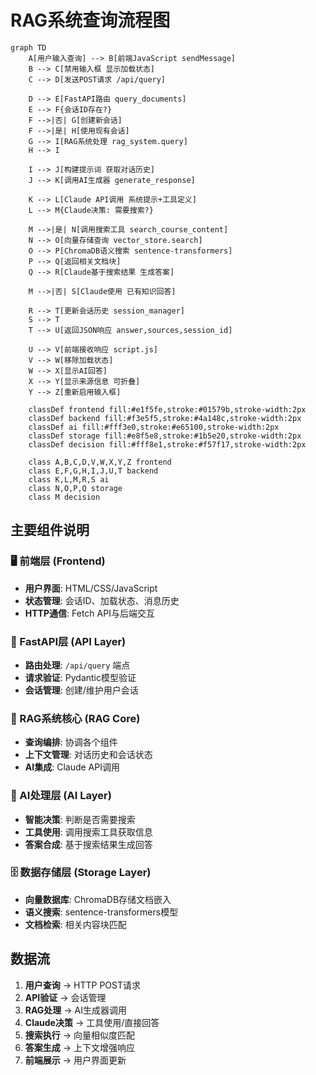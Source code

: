 # RAG系统查询流程图

```mermaid
graph TD
    A[用户输入查询] --> B[前端JavaScript sendMessage]
    B --> C[禁用输入框 显示加载状态]
    C --> D[发送POST请求 /api/query]
    
    D --> E[FastAPI路由 query_documents]
    E --> F{会话ID存在?}
    F -->|否| G[创建新会话]
    F -->|是| H[使用现有会话]
    G --> I[RAG系统处理 rag_system.query]
    H --> I
    
    I --> J[构建提示词 获取对话历史]
    J --> K[调用AI生成器 generate_response]
    
    K --> L[Claude API调用 系统提示+工具定义]
    L --> M{Claude决策: 需要搜索?}
    
    M -->|是| N[调用搜索工具 search_course_content]
    N --> O[向量存储查询 vector_store.search]
    O --> P[ChromaDB语义搜索 sentence-transformers]
    P --> Q[返回相关文档块]
    Q --> R[Claude基于搜索结果 生成答案]
    
    M -->|否| S[Claude使用 已有知识回答]
    
    R --> T[更新会话历史 session_manager]
    S --> T
    T --> U[返回JSON响应 answer,sources,session_id]
    
    U --> V[前端接收响应 script.js]
    V --> W[移除加载状态]
    W --> X[显示AI回答]
    X --> Y[显示来源信息 可折叠]
    Y --> Z[重新启用输入框]
    
    classDef frontend fill:#e1f5fe,stroke:#01579b,stroke-width:2px
    classDef backend fill:#f3e5f5,stroke:#4a148c,stroke-width:2px
    classDef ai fill:#fff3e0,stroke:#e65100,stroke-width:2px
    classDef storage fill:#e8f5e8,stroke:#1b5e20,stroke-width:2px
    classDef decision fill:#fff8e1,stroke:#f57f17,stroke-width:2px
    
    class A,B,C,D,V,W,X,Y,Z frontend
    class E,F,G,H,I,J,U,T backend
    class K,L,M,R,S ai
    class N,O,P,Q storage
    class M decision
```

## 主要组件说明

### 🖥️ 前端层 (Frontend)
- **用户界面**: HTML/CSS/JavaScript
- **状态管理**: 会话ID、加载状态、消息历史
- **HTTP通信**: Fetch API与后端交互

### 🔧 FastAPI层 (API Layer)  
- **路由处理**: `/api/query` 端点
- **请求验证**: Pydantic模型验证
- **会话管理**: 创建/维护用户会话

### 🧠 RAG系统核心 (RAG Core)
- **查询编排**: 协调各个组件
- **上下文管理**: 对话历史和会话状态
- **AI集成**: Claude API调用

### 🤖 AI处理层 (AI Layer)
- **智能决策**: 判断是否需要搜索
- **工具使用**: 调用搜索工具获取信息
- **答案合成**: 基于搜索结果生成回答

### 🗄️ 数据存储层 (Storage Layer)
- **向量数据库**: ChromaDB存储文档嵌入
- **语义搜索**: sentence-transformers模型
- **文档检索**: 相关内容块匹配

## 数据流

1. **用户查询** → HTTP POST请求
2. **API验证** → 会话管理
3. **RAG处理** → AI生成器调用  
4. **Claude决策** → 工具使用/直接回答
5. **搜索执行** → 向量相似度匹配
6. **答案生成** → 上下文增强响应
7. **前端展示** → 用户界面更新
